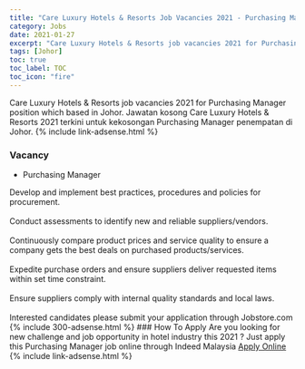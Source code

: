 ```yaml
---
title: "Care Luxury Hotels & Resorts Job Vacancies 2021 - Purchasing Manager" 
category: Jobs 
date: 2021-01-27 
excerpt: "Care Luxury Hotels & Resorts job vacancies 2021 for Purchasing Manager position which based in Johor. Jawatan kosong Care Luxury Hotels & Resorts 2021 terkini untuk kekosongan Purchasing Manager penempatan di Johor" 
tags: [Johor] 
toc: true 
toc_label: TOC 
toc_icon: "fire" 
--- 
```


Care Luxury Hotels & Resorts job vacancies 2021 for Purchasing Manager position which based in Johor. Jawatan kosong Care Luxury Hotels & Resorts 2021 terkini untuk kekosongan Purchasing Manager penempatan di Johor. 
{% include link-adsense.html %} 
### Vacancy 
- Purchasing Manager 
<div>Develop and implement best practices, procedures and policies for procurement.
<br><br>
Conduct assessments to identify new and reliable suppliers/vendors.
<br><br>
Continuously compare product prices and service quality to ensure a company gets the best deals on purchased products/services.
<br><br>
Expedite purchase orders and ensure suppliers deliver requested items within set time constraint.
<br><br>
Ensure suppliers comply with internal quality standards and local laws.
<br><br>
Interested candidates please submit your application through Jobstore.com</div> 
{% include 300-adsense.html %} 
### How To Apply 
Are you looking for new challenge and job opportunity in hotel industry this 2021 ?
Just apply this Purchasing Manager job online through Indeed Malaysia 
<a href="https://malaysia.indeed.com/viewjob?jk=14d203075a5b006f" class="btn btn--info" target="_blank" rel="nofollow noopenner">Apply Online</a> 
{% include link-adsense.html %} 